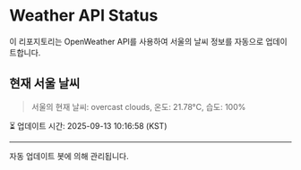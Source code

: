 
# Weather API Status

이 리포지토리는 OpenWeather API를 사용하여 서울의 날씨 정보를 자동으로 업데이트합니다.

## 현재 서울 날씨
> 서울의 현재 날씨: overcast clouds, 온도: 21.78°C, 습도: 100%

⏳ 업데이트 시간: 2025-09-13 10:16:58 (KST)

---
자동 업데이트 봇에 의해 관리됩니다.
